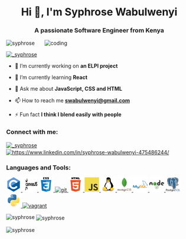 <h1 align="center">Hi 👋, I'm Syphrose Wabulwenyi</h1>
<h3 align="center">A passionate Software Engineer from Kenya</h3>
<img align="right" alt="coding" width="400" src="https://cdn.dribble.com/users1162077/screenshots/3848914/programmer.gif">

<p align="left"> <img src="https://komarev.com/ghpvc/?username=syphrose&label=Profile%20views&color=0e75b6&style=flat" alt="syphrose" /> </p>

<p align="left"> <a href="https://twitter.com/_syphrose" target="blank"><img src="https://img.shields.io/twitter/follow/_syphrose?logo=twitter&style=for-the-badge" alt="_syphrose" /></a> </p>

- 🔭 I’m currently working on **an ELPI project**

- 🌱 I’m currently learning **React**

- 💬 Ask me about **JavaScript, CSS and HTML**

- 📫 How to reach me **swabulwenyi@gmail.com**

- ⚡ Fun fact **I think I blend easily with people**

<h3 align="left">Connect with me:</h3>
<p align="left">
<a href="https://twitter.com/_syphrose" target="blank"><img align="center" src="https://raw.githubusercontent.com/rahuldkjain/github-profile-readme-generator/master/src/images/icons/Social/twitter.svg" alt="_syphrose" height="30" width="40" /></a>
<a href="https://linkedin.com/in/https://www.linkedin.com/in/syphrose-wabulwenyi-475486244/" target="blank"><img align="center" src="https://raw.githubusercontent.com/rahuldkjain/github-profile-readme-generator/master/src/images/icons/Social/linked-in-alt.svg" alt="https://www.linkedin.com/in/syphrose-wabulwenyi-475486244/" height="30" width="40" /></a>
</p>

<h3 align="left">Languages and Tools:</h3>
<p align="left"> <a href="https://www.cprogramming.com/" target="_blank" rel="noreferrer"> <img src="https://raw.githubusercontent.com/devicons/devicon/master/icons/c/c-original.svg" alt="c" width="40" height="40"/> </a> <a href="https://canvasjs.com" target="_blank" rel="noreferrer"> <img src="https://raw.githubusercontent.com/Hardik0307/Hardik0307/master/assets/canvasjs-charts.svg" alt="canvasjs" width="40" height="40"/> </a> <a href="https://www.w3schools.com/css/" target="_blank" rel="noreferrer"> <img src="https://raw.githubusercontent.com/devicons/devicon/master/icons/css3/css3-original-wordmark.svg" alt="css3" width="40" height="40"/> </a> <a href="https://git-scm.com/" target="_blank" rel="noreferrer"> <img src="https://www.vectorlogo.zone/logos/git-scm/git-scm-icon.svg" alt="git" width="40" height="40"/> </a> <a href="https://www.w3.org/html/" target="_blank" rel="noreferrer"> <img src="https://raw.githubusercontent.com/devicons/devicon/master/icons/html5/html5-original-wordmark.svg" alt="html5" width="40" height="40"/> </a> <a href="https://developer.mozilla.org/en-US/docs/Web/JavaScript" target="_blank" rel="noreferrer"> <img src="https://raw.githubusercontent.com/devicons/devicon/master/icons/javascript/javascript-original.svg" alt="javascript" width="40" height="40"/> </a> <a href="https://www.linux.org/" target="_blank" rel="noreferrer"> <img src="https://raw.githubusercontent.com/devicons/devicon/master/icons/linux/linux-original.svg" alt="linux" width="40" height="40"/> </a> <a href="https://www.mongodb.com/" target="_blank" rel="noreferrer"> <img src="https://raw.githubusercontent.com/devicons/devicon/master/icons/mongodb/mongodb-original-wordmark.svg" alt="mongodb" width="40" height="40"/> </a> <a href="https://www.mysql.com/" target="_blank" rel="noreferrer"> <img src="https://raw.githubusercontent.com/devicons/devicon/master/icons/mysql/mysql-original-wordmark.svg" alt="mysql" width="40" height="40"/> </a> <a href="https://nodejs.org" target="_blank" rel="noreferrer"> <img src="https://raw.githubusercontent.com/devicons/devicon/master/icons/nodejs/nodejs-original-wordmark.svg" alt="nodejs" width="40" height="40"/> </a> <a href="https://www.postgresql.org" target="_blank" rel="noreferrer"> <img src="https://raw.githubusercontent.com/devicons/devicon/master/icons/postgresql/postgresql-original-wordmark.svg" alt="postgresql" width="40" height="40"/> </a> <a href="https://www.python.org" target="_blank" rel="noreferrer"> <img src="https://raw.githubusercontent.com/devicons/devicon/master/icons/python/python-original.svg" alt="python" width="40" height="40"/> </a> <a href="https://www.vagrantup.com/" target="_blank" rel="noreferrer"> <img src="https://www.vectorlogo.zone/logos/vagrantup/vagrantup-icon.svg" alt="vagrant" width="40" height="40"/> </a> </p>

<p><img align="left" src="https://github-readme-stats.vercel.app/api/top-langs?username=syphrose&show_icons=true&locale=en&layout=compact" alt="syphrose" /></p>

<p>&nbsp;<img align="center" src="https://github-readme-stats.vercel.app/api?username=syphrose&show_icons=true&locale=en" alt="syphrose" /></p>

<p><img align="center" src="https://github-readme-streak-stats.herokuapp.com/?user=syphrose&" alt="syphrose" /></p>
